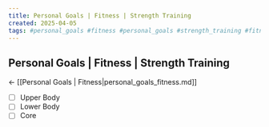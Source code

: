 ```yaml
---
title: Personal Goals | Fitness | Strength Training
created: 2025-04-05
tags: #personal_goals #fitness #personal_goals #strength_training #fitness
---
```


## Personal Goals | Fitness | Strength Training
← [[Personal Goals | Fitness|personal_goals_fitness.md]]

- [ ] Upper Body
- [ ] Lower Body
- [ ] Core
